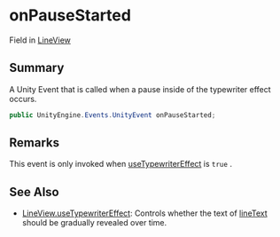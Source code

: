 # onPauseStarted

Field in [LineView](yarn.unity.lineview.md)

## Summary

A Unity Event that is called when a pause inside of the typewriter effect occurs.

```csharp
public UnityEngine.Events.UnityEvent onPauseStarted;
```

## Remarks

This event is only invoked when [useTypewriterEffect](yarn.unity.lineview.usetypewritereffect.md) is `true` .

## See Also

* [LineView.useTypewriterEffect](yarn.unity.lineview.usetypewritereffect.md): Controls whether the text of [lineText](yarn.unity.lineview.linetext.md) should be gradually revealed over time.
